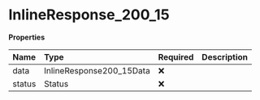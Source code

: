 # InlineResponse_200_15

**Properties**

| Name   | Type                     | Required | Description |
| :----- | :----------------------- | :------- | :---------- |
| data   | InlineResponse200_15Data | ❌       |             |
| status | Status                   | ❌       |             |
